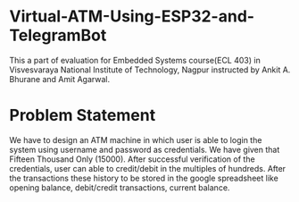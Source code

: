 # Virtual-ATM-Using-ESP32-and-TelegramBot

This a part of evaluation for Embedded Systems course(ECL 403) in Visvesvaraya National Institute of Technology, Nagpur instructed by Ankit A. Bhurane and Amit Agarwal.

# Problem Statement
We have to design an ATM machine in which user is able to login the
system using username and password as credentials. We have given that Fifteen
Thousand Only (15000). After successful verification of the credentials, user can able
to credit/debit in the multiples of hundreds. After the transactions these history to
be stored in the google spreadsheet like opening balance, debit/credit transactions,
current balance.


